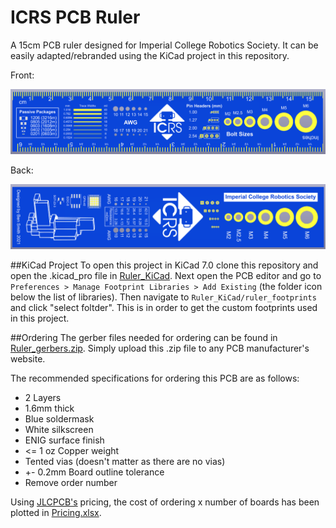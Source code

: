 # ICRS PCB Ruler

A 15cm PCB ruler designed for Imperial College Robotics Society. It can be easily adapted/rebranded using the KiCad project in this repository.

Front:

![image](front.png)

Back:

![image](back.png)

##KiCad Project
To open this project in KiCad 7.0 clone this repository and open the .kicad_pro file in [Ruler_KiCad](Ruler_KiCad). Next open the PCB editor and go to `Preferences > Manage Footprint Libraries > Add Existing` (the folder icon below the list of libraries). Then navigate to `Ruler_KiCad/ruler_footprints` and click "select foltder". This is in order to get the custom footprints used in this project.

##Ordering
The gerber files needed for ordering can be found in [Ruler_gerbers.zip](Ruler_KiCad/Ruler_gerbers/Ruler_gerbers.zip). Simply upload this .zip file to any PCB manufacturer's website.

The recommended specifications for ordering this PCB are as follows:
* 2 Layers
* 1.6mm thick
* Blue soldermask
* White silkscreen
* ENIG surface finish
* <= 1 oz Copper weight
* Tented vias (doesn't matter as there are no vias)
* +- 0.2mm Board outline tolerance
* Remove order number

Using [JLCPCB's](https://jlcpcb.com/) pricing, the cost of ordering x number of boards has been plotted in [Pricing.xlsx](Pricing.xlsx).